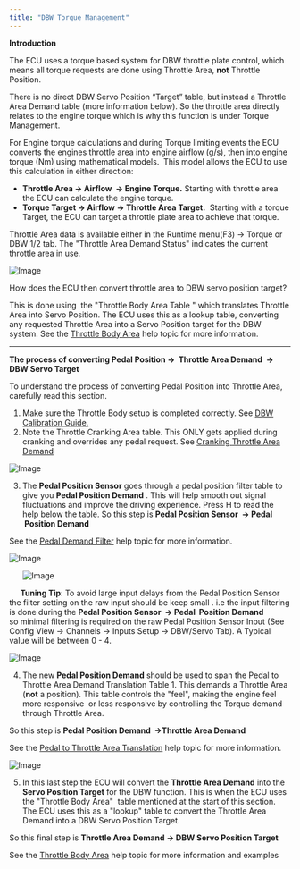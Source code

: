 ```yaml
---
title: "DBW Torque Management"
---
```


**Introduction**


The ECU uses a torque based system for DBW throttle plate control, which means all torque requests are done using Throttle Area, **not** Throttle Position.  &nbsp;


There is no direct DBW Servo Position “Target” table, but instead a Throttle Area Demand table (more information below). So the throttle area directly relates to the engine torque which is why this function is under Torque Management.&nbsp;


For Engine torque calculations and during Torque limiting events the ECU converts the engines throttle area into engine airflow (g/s), then into engine torque (Nm) using mathematical models.&nbsp; This model allows the ECU to use this calculation in either direction:


* **Throttle Area -\> Airflow&nbsp; -\> Engine Torque.** Starting with throttle area the ECU can calculate the engine torque.
* **Torque Target -\> Airflow -\> Throttle Area Target.**&nbsp; Starting with a torque Target, the ECU can target a throttle plate area to achieve that torque.&nbsp;



Throttle Area data is available either in the Runtime menu(F3) -\> Torque or DBW 1/2 tab. The "Throttle Area Demand Status" indicates the current throttle area in use.



![Image](</lib/Untitled277.jpg>)


How does the ECU then convert throttle area to DBW servo position target?&nbsp;


This is done using&nbsp; the "Throttle Body Area Table " which translates Throttle Area into Servo Position. The ECU uses this as a lookup table, converting any requested Throttle Area into a Servo Position target for the DBW system. See the [Throttle Body Area](<Newtopic77.md>) help topic for more information.


***

**The process of converting Pedal Position -\>&nbsp; Throttle Area Demand&nbsp; -\> DBW Servo Target**


To understand the process of converting Pedal Position into Throttle Area, carefully read this section.


1. Make sure the Throttle Body setup is completed correctly. See [DBW Calibration Guide.](<Newtopic470.md>)
1. Note the Throttle Cranking Area table. This ONLY gets applied during cranking and overrides any pedal request. See [Cranking Throttle Area Demand](<CrankingThrottleAreaDemand.md>)



![Image](</lib/Untitled278.jpg>)


3. The **Pedal Position Sensor** goes through a pedal position filter table to give you **Pedal Position Demand** . This will help smooth out signal fluctuations and improve the driving experience. Press H to read the help below the table. So this step is **Pedal Position Sensor  -\> Pedal  Position Demand**


See the [Pedal Demand Filter](<PedalDemandFilter.md>) help topic for more information.


![Image](</lib/Untitled195.png>)



&nbsp; &nbsp; &nbsp; ![Image](</lib/Tuning Tip.jpg>) &nbsp; &nbsp; &nbsp; &nbsp; &nbsp; &nbsp;

&nbsp;&nbsp; &nbsp; **Tuning Tip**: To avoid large input delays from the Pedal Position Sensor the filter setting on the raw input should be keep small . i.e the input filtering is done during the **Pedal Position Sensor  -\> Pedal  Position Demand** &nbsp; &nbsp; &nbsp; &nbsp; so minimal filtering is required on the raw Pedal Position Sensor Input (See Config View -\> Channels -\> Inputs Setup -\> DBW/Servo Tab). A Typical value will be between 0 - 4.


![Image](</lib/Untitled209.jpg>)



4. The new **Pedal Position Demand** should be used to span the Pedal to Throttle Area Demand Translation Table 1. This demands a Throttle Area (**not** a position). This table controls the "feel", making the engine feel more responsive&nbsp; or less responsive by controlling the Torque demand through Throttle Area.


So this step is **Pedal Position Demand  -\>Throttle Area Demand**



See the [Pedal to Throttle Area Translation](<PedaltoThrottleTranslation.md>) help topic for more information.


![Image](</lib/Untitled192.png>)



5. In this last step the ECU will convert the **Throttle Area Demand** into the **Servo Position Target** for the DBW function. This is when the ECU uses the "Throttle Body Area"  table mentioned at the start of this section. The ECU uses this as a "lookup" table to convert the Throttle Area Demand into a DBW Servo Position Target.


So this final step is **Throttle Area Demand -\> DBW Servo Position Target**


See the [Throttle Body Area](<Newtopic77.md>) help topic for more information and examples


